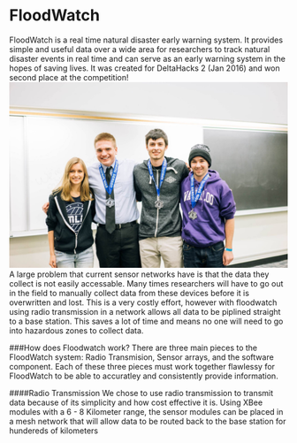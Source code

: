# FloodWatch
FloodWatch is a real time natural disaster early warning system. It provides simple and useful data over a wide area for researchers to track natural disaster events in real time and can serve as an early warning system in the hopes of saving lives. It was created for DeltaHacks 2 (Jan 2016) and won second place at the competition! 
![test](winners.jpg)
A large problem that current sensor networks have is that the data they collect is not easily accessable. Many times researchers will have to go out in the field to manually collect data from these devices before it is overwritten and lost. This is a very costly effort, however with floodwatch using radio transmission in a network allows all data to be piplined straight to a base station. This saves a lot of time and means no one will need to go into hazardous zones to collect data.

###How does Floodwatch work?
There are three main pieces to the FloodWatch system: Radio Transmision, Sensor arrays, and the software component. Each of these three pieces must work together flawlessy for FloodWatch to be able to accuratley and consistently provide information. 

####Radio Transmission
We chose to use radio transmission to transmit data because of its simplicity and how cost effective it is. Using XBee modules with a 6 - 8 Kilometer range, the sensor modules can be placed in a mesh network that will allow data to be routed back to the base station for hundereds of kilometers 